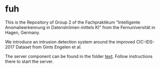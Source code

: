 # fuh 
This is the Repository of Group 2 of the Fachpraktikum "Intelligente Anomalieerkennung in Datenströmen mittels KI" from the Fernuniversität in Hagen, Germany.

We introduce an intrusion detection system around the improved CIC-IDS-2017 Dataset from Gints Engelen et al.

The server component can be found in the folder [text](dockerized-dash-elastic-server). Follow instructions there to start the server.
